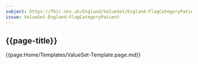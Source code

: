 ```yaml
---
subject: https://fhir.nhs.uk/England/ValueSet/England-FlagCategoryPatient
issue: ValueSet-England-FlagCategoryPatient
---
```

## {{page-title}}

{{page:Home/Templates/ValueSet-Template.page.md}}